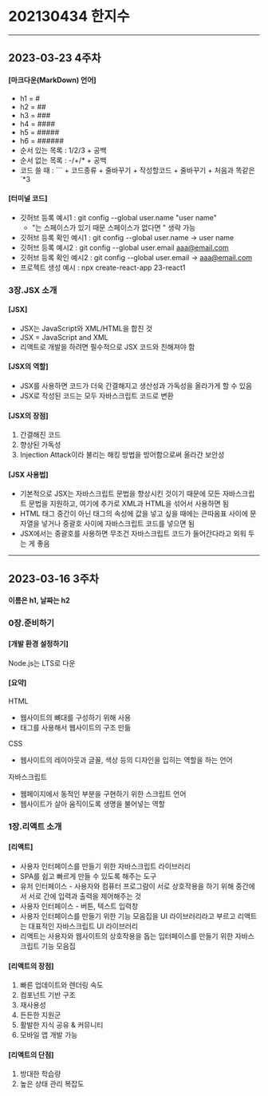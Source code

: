 # 202130434 한지수 
---
## 2023-03-23 4주차 
#### [마크다운(MarkDown) 언어]
- h1 = #
- h2 = ##
- h3 = ###
- h4 = ####
- h5 = #####
- h6 = ######
- 순서 있는 목록 : 1/2/3 + 공백 
- 순서 없는 목록 : -/+/* + 공백
- 코드 쓸 때 : ``` + 코드종류 + 줄바꾸기 + 작성할코드 + 줄바꾸기 + 처음과 똑같은 `*3
#### [터미널 코드]
- 깃허브 등록 예시1 : git config --global user.name "user name" 
    - "는 스페이스가 있기 때문 스페이스가 없다면 " 생략 가능
- 깃허브 등록 확인 예시1 : git config --global user.name -> user name    
- 깃허브 등록 예시2 : git config --global user.email aaa@email.com    
- 깃허브 등록 확인 예시2 : git config --global user.email -> aaa@email.com
- 프로젝트 생성 예시 : npx create-react-app 23-react1  
### 3장.JSX 소개
#### [JSX]
- JSX는 JavaScript와 XML/HTML을 합친 것
- JSX = JavaScript and XML
- 리액트로 개발을 하려면 필수적으로 JSX 코드와 친해져야 함
#### [JSX의 역할]
- JSX를 사용하면 코드가 더욱 간결해지고 생산성과 가독성을 올라가게 할 수 있음
- JSX로 작성된 코드는 모두 자바스크립트 코드로 변환
#### [JSX의 장점]
1. 간결해진 코드
2. 향상된 가독성
3. Injection Attack이라 불리는 해킹 방법을 방어함으로써 올라간 보안성
#### [JSX 사용법]
- 기본적으로 JSX는 자바스크립트 문법을 향상시킨 것이기 때문에 모든 자바스크립트 문법을 지원하고, 여기에 추가로 XML과 HTML을 섞어서 사용하면 됨
- HTML 태그 중간이 아닌 태그의 속성에 값을 넣고 싶을 때에는 큰따옴표 사이에 문자열을 넣거나 중괄호 사이에 자바스크립트 코드를 넣으면 됨
- JSX에서는 중괄호를 사용하면 무조건 자바스크립트 코드가 들어간다라고 외워 두는 게 좋음
---
## 2023-03-16 3주차 
#### 이름은 h1, 날짜는 h2
### 0장.준비하기
#### [개발 환경 설정하기]
Node.js는 LTS로 다운
#### [요약]
HTML
- 웹사이트의 뼈대를 구성하기 위해 사용
- 태그를 사용해서 웹사이트의 구조 만듦

CSS
- 웹사이트의 레이아웃과 글꼴, 색상 등의 디자인을 입히는 역할을 하는 언어

자바스크립트
- 웹페이지에서 동적인 부분을 구현하기 위한 스크립트 언어
- 웹사이트가 살아 움직이도록 생명을 불어넣는 역할
### 1장.리액트 소개
#### [리액트]
- 사용자 인터페이스를 만들기 위한 자바스크립트 라이브러리
- SPA를 쉽고 빠르게 만들 수 있도록 해주는 도구
- 유저 인터페이스 - 사용자와 컴퓨터 프로그럄이 서로 상호작용을 하기 위해 중간에서 서로 간에 입력과 출력을 제어해주는 것
- 사용자 인터페이스 - 버튼, 텍스트 입력창
- 사용자 인터페이스를 만들기 위한 기능 모음집을 UI 라이브러리라고 부르고 리액트는 대표적인 자바스크립트 UI 라이브러리
- 리액트는 사용자와 웹사이트의 상호작용을 돕는 입터페이스를 만들기 위한 자바스크립트 기능 모음집
#### [리액트의 장점]
1. 빠른 업데이트와 렌더링 속도
2. 컴포넌트 기반 구조
3. 재사용성
4. 든든한 지원군
5. 활발한 지식 공유 & 커뮤니티
6. 모바일 앱 개발 가능
#### [리액트의 단점]
1. 방대한 학습량
2. 높은 상태 관리 복잡도